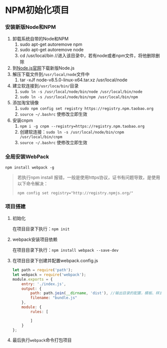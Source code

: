 # NPM初始化项目

### 安装新版Node和NPM

1. 卸载系统自带的Node和NPM
   1. sudo apt-get autoremove npm
   2. sudo apt-get autoremove node
   3. cd /usr/local/bin   //进入该目录中，若有node或者npm文件，将他删除删除
2. 到[Node.js官网](https://nodejs.org/en/download/current/)下载新版Node.js
3. 解压下载文件到`/usr/local/node`文件中
   1. tar -xJf node-v8.5.0-linux-x64.tar.xz  /usr/local/node
4. 建立软连接到`/usr/loca/bin/`目录
   1. `sudo ln -s /usr/local/node/bin/node /usr/local/bin/node    `
   2. `sudo ln -s /usr/local/node/bin/npm /usr/local/bin/npm`
5. 添加淘宝镜像
   1. `sudo npm config set registry https://registry.npm.taobao.org `
   2. `source ~/.bashrc`  使修改立即生效
6. 安装cnpm
   1. `npm i -g cnpm --registry=https://registry.npm.taobao.org`
   2. 创建软连接：`sudo ln -s /usr/local/node/bin/cnpm /usr/local/bin/cnpm`
   3. `source ~/.bashrc`  使修改立即生效

### 全局安装WebPack

`npm install webpack -g`

> 若执行npm install 报错，一般是使用https协议，证书有问题导致，是使用以下命令解决：
>
> `npm config set registry="http://registry.npmjs.org/"`

### 项目搭建

1. 初始化

   在项目目录下执行：`npm init`

2. webpack安装项目依赖

   在项目目录下执行：`npm install webpack --save-dev`

3. 在项目目录下创建并配置webpack.config.js

   ```js
   let path = require('path');
   let webpack = require('webpack');
   module.exports = {
       entry: './index.js',
       output: {
           path: path.join(__dirname, 'dist'), //输出目录的配置，模板、样式、脚本、图片等资源的路径配置都相对于它
           filename: "bundle.js"
       },
       module: {
           rules: [

           ]
       }
   };

   ```

4. 最后执行`webpack`命令打包项目

